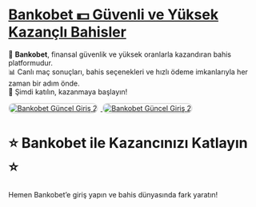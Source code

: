 # <a href="https://heylink.me/denemebonusu2025/" title="Bankobet Güncel Giriş">Bankobet 💵 Güvenli ve Yüksek Kazançlı Bahisler</a>

💼 **Bankobet**, finansal güvenlik ve yüksek oranlarla kazandıran bahis platformudur.  
📊 Canlı maç sonuçları, bahis seçenekleri ve hızlı ödeme imkanlarıyla her zaman bir adım önde.  
🔗 Şimdi katılın, kazanmaya başlayın!

<div>
<a href="https://heylink.me/denemebonusu2025/" title="Bankobet Güncel Giriş">
<img src="https://i.ibb.co/VHdrjnQ/df.jpg" alt="Bankobet Güncel Giriş 2" style="max-width: 48%; border: 2px solid #ddd; border-radius: 10px; margin-right: 1%;">
</a>
<a href="https://heylink.me/denemebonusu2025/" title="Bankobet Güncel Giriş">
<img src="https://i.ibb.co/VHdrjnQ/df.jpg" alt="Bankobet Güncel Giriş 2" style="max-width: 48%; border: 2px solid #ddd; border-radius: 10px;">
</a>
</div>

# ⭐ Bankobet ile Kazancınızı Katlayın ⭐
Hemen Bankobet’e giriş yapın ve bahis dünyasında fark yaratın!
